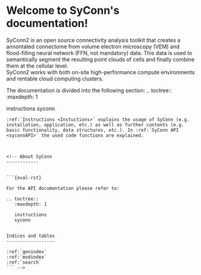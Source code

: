 Welcome to SyConn's documentation!
==================================
 
SyConn2 is an open source connectivity analysis toolkit that creates a annontated connectome 
from volume electron microscopy (VEM) and flood-filling neural network (FFN, not mandatory) data.
This data is used to semantically segment the resulting point clouds of cells and finally combine them at the cellular level.  
SyConn2 works with both on-site high-performance compute environments and rentable cloud computing clusters.

 The documentation is divided into the following section:
.. toctree::
   :maxdepth: 1

   instructions
   syconn
```
:ref:`Instructions <Instuctions>` explains the usage of SyConn (e.g. installation, application, etc.) as well as further contents (e.g. basic functionality, data structures, etc.). In :ref:`SyConn API <syconnAPI>` the used code functions are explained.



<!-- About SyConn
------------


```{eval-rst}

For the API documentation please refer to:

.. toctree::
   :maxdepth: 1

   instructions
   syconn
```

```{include} doc.md
```

```{eval-rst}
Indices and tables
------------------

:ref:`genindex`
:ref:`modindex`
:ref:`search`
``` -->
